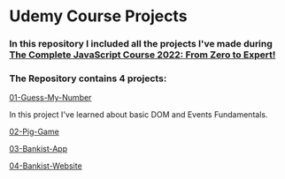 # Udemy Course Projects

### In this repository I included all the projects I've made during [The Complete JavaScript Course 2022: From Zero to Expert!](https://www.udemy.com/course/the-complete-javascript-course/)

### The Repository contains 4 projects:

[01-Guess-My-Number](https://github.com/AlbuGeorge/javascript-apps-course/tree/main/01-Guess-My-Number)

In this project I've learned about basic DOM and Events Fundamentals.

[02-Pig-Game](https://github.com/AlbuGeorge/javascript-apps-course/tree/main/02-Pig-Game)

[03-Bankist-App](https://github.com/AlbuGeorge/javascript-apps-course/tree/main/03-Bankist-App)

[04-Bankist-Website](https://github.com/AlbuGeorge/javascript-apps-course/tree/main/04-Bankist-Website)

